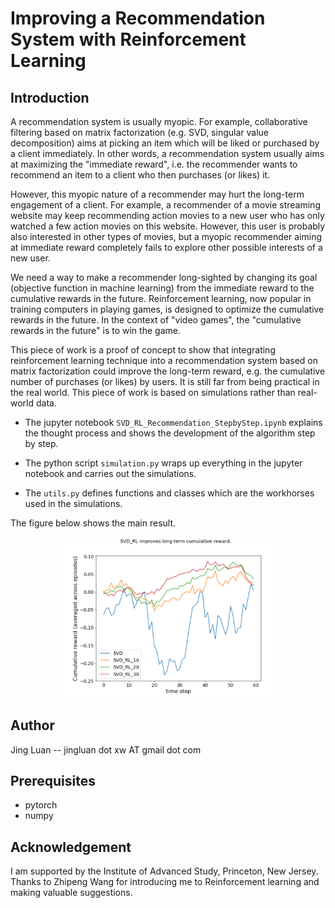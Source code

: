 # Improving a Recommendation System with Reinforcement Learning


## Introduction
A recommendation system is usually myopic. For example, collaborative filtering based on matrix factorization (e.g. SVD, singular value decomposition) aims at picking an item which will be liked or purchased by a client immediately. In other words, a recommendation system usually aims at maximizing the "immediate reward", i.e. the recommender wants to recommend an item to a client who then purchases (or likes) it.

However, this myopic nature of a recommender may hurt the long-term engagement of a client. For example, a recommender of a movie streaming website may keep recommending action movies to a new user who has only watched a few action movies on this website. However, this user is probably also interested in other types of movies, but a myopic recommender aiming at immediate reward completely fails to explore other possible interests of a new user.

We need a way to make a recommender long-sighted by changing its goal (objective function in machine learning) from the immediate reward to the cumulative rewards in the future. Reinforcement learning, now popular in training computers in playing games, is designed to optimize the cumulative rewards in the future. In the context of "video games", the "cumulative rewards in the future" is to win the game.

This piece of work is a proof of concept to show that integrating reinforcement learning technique into a recommendation system based on matrix factorization could improve the long-term reward, e.g. the cumulative number of purchases (or likes) by users. It is still far from being practical in the real world. This piece of work is based on simulations rather than real-world data.

* The jupyter notebook `SVD_RL_Recommendation_StepbyStep.ipynb` explains the thought process and shows the development of the algorithm step by step.

* The python script `simulation.py` wraps up everything in the jupyter notebook and carries out the simulations.

* The `utils.py` defines functions and classes which are the workhorses used in the simulations.

The figure below shows the main result.

<p align="center">
  <img src="result.png" width="350">
</p>

## Author

Jing Luan -- jingluan dot xw AT gmail dot com


## Prerequisites

* pytorch
* numpy

## Acknowledgement

I am supported by the Institute of Advanced Study, Princeton, New Jersey. Thanks to Zhipeng Wang for introducing me to Reinforcement learning and making valuable suggestions.
